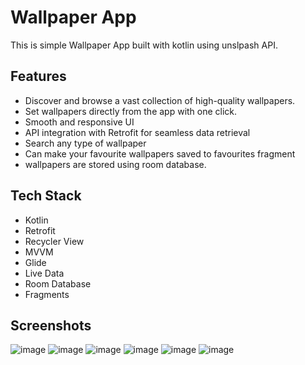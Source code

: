 
# Wallpaper App

This is simple Wallpaper App  built with kotlin using unslpash API. 


## Features

- Discover and browse a vast collection of high-quality wallpapers.
- Set wallpapers directly from the app with one click.
- Smooth and responsive UI
- API integration with Retrofit for seamless data retrieval
- Search any type of wallpaper
- Can make your favourite wallpapers saved to favourites fragment
- wallpapers are stored using room database.


## Tech Stack

- Kotlin
- Retrofit
- Recycler View
- MVVM
- Glide
- Live Data
- Room Database
- Fragments

## Screenshots

![image](https://github.com/Sachit-10/WallpaperApp/assets/88854565/b7fb0d89-57b7-4333-adc0-1ac9e2e5a335)
![image](https://github.com/Sachit-10/WallpaperApp/assets/88854565/c8e1c57e-1c66-494f-86c7-456c24319b2a)
![image](https://github.com/Sachit-10/WallpaperApp/assets/88854565/f65ba998-524c-4be3-b271-32feb4a5c8eb)
![image](https://github.com/Sachit-10/WallpaperApp/assets/88854565/d4e3e11c-3f7c-487f-a107-8d78b22710b2)
![image](https://github.com/Sachit-10/WallpaperApp/assets/88854565/6da346b1-223f-4750-bee7-0164610b866b)
![image](https://github.com/Sachit-10/WallpaperApp/assets/88854565/8dd4c526-f03f-4254-b389-82e035dc4eea)








